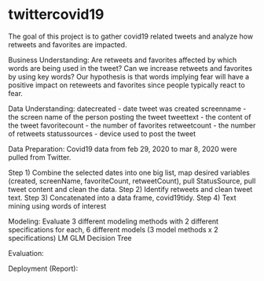 # twittercovid19

<!-- badges: start -->

<!-- badges: end -->

The goal of this project is to gather covid19 related tweets and analyze how retweets and favorites are impacted.

Business Understanding:
Are retweets and favorites affected by which words are being used in the tweet? Can we increase retweets and favorites by using key words?
Our hypothesis is that words implying fear will have a positive impact on reteweets and favorites since people typically react to fear.

Data Understanding:
datecreated - date tweet was created
screenname - the screen name of the person posting the tweet
tweettext - the content of the tweet
favoritecount - the number of favorites
retweetcount - the number of retweets
statussources - device used to post the tweet

Data Preparation:
Covid19 data from feb 29, 2020 to mar 8, 2020 were pulled from Twitter. 

Step 1) Combine the selected dates into one big list, map desired variables (created,  screenName, favoriteCount, retweetCount), pull StatusSource, pull tweet content and clean the data.
Step 2) Identify retweets and clean tweet text. 
Step 3) Concatenated into a data frame, covid19tidy.
Step 4) Text mining using words of interest

Modeling:
Evaluate 3 different modeling methods with 2 different specifications for each, 6 different models (3 model methods x 2 specifications)
LM
GLM
Decision Tree

Evaluation:

Deployment (Report):


